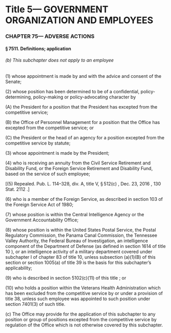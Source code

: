 
# Title 5— GOVERNMENT ORGANIZATION AND EMPLOYEES
### CHAPTER 75— ADVERSE ACTIONS
#### § 7511. Definitions; application
###### (b) This subchapter does not apply to an employee

(1) whose appointment is made by and with the advice and consent of the Senate;

(2) whose position has been determined to be of a confidential, policy-determining, policy-making or policy-advocating character by

(A) the President for a position that the President has excepted from the competitive service;

(B) the Office of Personnel Management for a position that the Office has excepted from the competitive service; or

(C) the President or the head of an agency for a position excepted from the competitive service by statute;

(3) whose appointment is made by the President;

(4) who is receiving an annuity from the Civil Service Retirement and Disability Fund, or the Foreign Service Retirement and Disability Fund, based on the service of such employee;

[(5) Repealed. Pub. L. 114–328, div. A, title V, § 512(c) , Dec. 23, 2016 , 130 Stat. 2112 .]

(6) who is a member of the Foreign Service, as described in section 103 of the Foreign Service Act of 1980;

(7) whose position is within the Central Intelligence Agency or the Government Accountability Office;

(8) whose position is within the United States Postal Service, the Postal Regulatory Commission, the Panama Canal Commission, the Tennessee Valley Authority, the Federal Bureau of Investigation, an intelligence component of the Department of Defense (as defined in section 1614 of title 10 ), or an intelligence activity of a military department covered under subchapter I of chapter 83 of title 10, unless subsection (a)(1)(B) of this section or section 1005(a) of title 39 is the basis for this subchapter’s applicability;

(9) who is described in section 5102(c)(11) of this title ; or

(10) who holds a position within the Veterans Health Administration which has been excluded from the competitive service by or under a provision of title 38, unless such employee was appointed to such position under section 7401(3) of such title.

(c) The Office may provide for the application of this subchapter to any position or group of positions excepted from the competitive service by regulation of the Office which is not otherwise covered by this subchapter.
